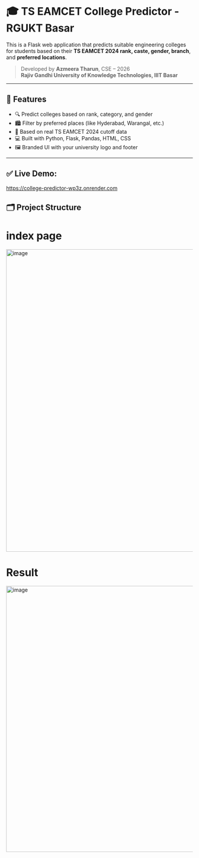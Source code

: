 # 🎓 TS EAMCET College Predictor - RGUKT Basar

This is a Flask web application that predicts suitable engineering colleges for students based on their **TS EAMCET 2024 rank, caste, gender, branch**, and **preferred locations**.

> Developed by **Azmeera Tharun**, CSE – 2026  
> **Rajiv Gandhi University of Knowledge Technologies, IIIT Basar**

---

## 📌 Features

- 🔍 Predict colleges based on rank, category, and gender
- 🏙️ Filter by preferred places (like Hyderabad, Warangal, etc.)
- 🧠 Based on real TS EAMCET 2024 cutoff data
- 💻 Built with Python, Flask, Pandas, HTML, CSS
- 🖼️ Branded UI with your university logo and footer

---

## ✅ Live Demo:

https://college-predictor-wp3z.onrender.com
 
## 🗂️ Project Structure

# index page

<img width="954" height="814" alt="image" src="https://github.com/user-attachments/assets/483e152c-3d7e-4bfa-99d4-69f6225eb481" />


# Result

<img width="951" height="716" alt="image" src="https://github.com/user-attachments/assets/133bac67-3f32-48d0-953a-684d2a119b1d" />
